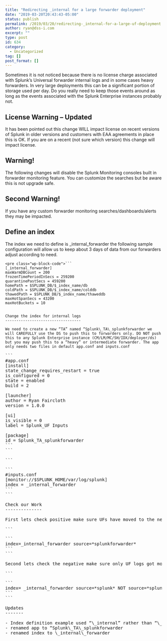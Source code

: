 ```yaml
---
title: "Redirecting _internal for a large forwarder deployment"
date: "2019-03-20T20:43:43-05:00"
status: publish
permalink: /2019/03/20/redirecting-_internal-for-a-large-uf-deployment
author: ryan@dss-i.com
excerpt: ""
type: post
id: 634
category:
  - Uncategorized
tag: []
post_format: []
---
```


Sometimes it is not noticed because there is no license charge associated with Splunk’s Universal forwarder internal logs and in some cases heavy forwarders. In very large deployments this can be a significant portion of storage used per day. Do you really need to keep those events around as long as the events associated with the Splunk Enterprise instances probably not.

## License Warning – Updated

It has been pointed out this change WILL impact license on recent versions of Splunk in older versions and customers with EAA agreements in place this is OK. If you are on a recent (not sure which version) this change will impact license.

## Warning!

The following changes will disable the Splunk Monitoring consoles built in forwarder monitoring feature. You can customize the searches but be aware this is not upgrade safe.

## Second Warning!

If you have any custom forwarder monitoring searches/dashboards/alerts they may be impacted.

## Define an index

The index we need to define is \_internal_forwarder the following sample configuration will allow us to keep about 3 days of data from our forwarders adjust according to need.

````
<pre class="wp-block-code">```
[_internal_forwarder]
maxWarmDBCount = 200
frozenTimePeriodInSecs = 259200
quarantinePastSecs = 459200
homePath = $SPLUNK_DB/$_index_name/db
coldPath = $SPLUNK_DB/$_index_name/colddb
thawedPath = $SPLUNK_DB/$_index_name/thaweddb
maxHotSpanSecs = 43200
maxHotBuckets = 10
````

```

Change the index for internal logs
----------------------------------

We need to create a new “TA” named “Splunk\_TA\_splunkforwarder we will CAREFULLY use the DS to push this to forwarders only. DO NOT push this to any Splunk Enterprise instance (CM/LM/MC/SH/IDX/deployer/ds) but you may push this to a “heavy” or intermediate forwarder. The app only needs two files in default app.conf and inputs.conf

```

<pre class="wp-block-code">```
#app.conf
[install]
state_change_requires_restart = true
is_configured = 0
state = enabled
build = 2

[launcher]
author = Ryan Faircloth
version = 1.0.0

[ui]
is_visible = 0
label = Splunk_UF Inputs

[package]
id = Splunk_TA_splunkforwarder
```
```

```
<pre class="wp-block-code">```
#inputs.conf
[monitor://$SPLUNK_HOME/var/log/splunk]
index = _internal_forwarder
```
```

Check our Work
--------------

First lets check positive make sure UFs have moved to the new index, we should get results.

```
<pre class="wp-block-code">```
index=_internal_forwarder source=*splunkforwarder*
```
```

Second lets check the negative make sure only UF logs got moved we should get no results

```
<pre class="wp-block-code">```
index= _internal_forwarder source=*splunk* NOT source=*splunkforwarder*
```
```

Updates
-------

- Index definition example used “\_internal” rather than “\_internal\_uf”
- renamed app to “Splunk\_TA\_splunkforwarder
- renamed index to \_internal\_forwarder
